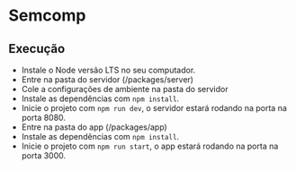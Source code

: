 # Semcomp

## Execução

- Instale o Node versão LTS no seu computador.
- Entre na pasta do servidor (/packages/server)
- Cole a configurações de ambiente na pasta do servidor
- Instale as dependências com `npm install`.
- Inicie o projeto com `npm run dev`, o servidor estará rodando na porta na porta 8080.
- Entre na pasta do app (/packages/app)
- Instale as dependências com `npm install`.
- Inicie o projeto com `npm run start`, o app estará rodando na porta na porta 3000.
